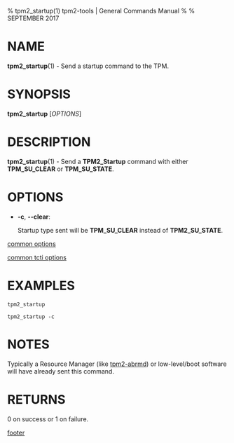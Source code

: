 % tpm2_startup(1) tpm2-tools | General Commands Manual
%
% SEPTEMBER 2017

# NAME

**tpm2_startup**(1) - Send a startup command to the TPM.

# SYNOPSIS

**tpm2_startup** [*OPTIONS*]

# DESCRIPTION

**tpm2_startup**(1) - Send a **TPM2_Startup** command with either **TPM_SU_CLEAR** or
**TPM_SU_STATE**.

# OPTIONS

  * **-c**, **--clear**:

    Startup type sent will be **TPM_SU_CLEAR** instead of **TPM2_SU_STATE**.

[common options](common/options.md)

[common tcti options](common/tcti.md)

# EXAMPLES

```
tpm2_startup

tpm2_startup -c
```

# NOTES

Typically a Resource Manager (like [tpm2-abrmd](https://github.com/tpm2-software/tpm2-abrmd)) or low-level/boot software will
have already sent this command.

# RETURNS

0 on success or 1 on failure.

[footer](common/footer.md)
